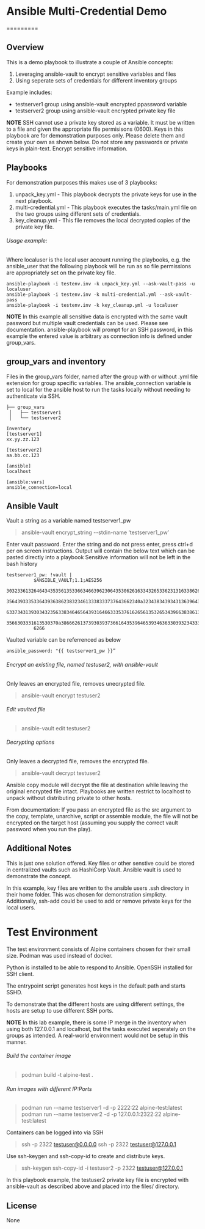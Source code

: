 # Ansible Multi-Credential Demo
=========

## Overview
This is a demo playbook to illustrate a couple of Ansible concepts:
1. Leveraging ansible-vault to encrypt sensitive variables and files
2. Using seperate sets of credentials for different inventory groups

Example includes: 
  - testserver1 group using ansible-vault encrypted ppassword variable
  - testserver2 group using ansible-vault encrypted private key file

**NOTE**
SSH cannot use a private key stored as a variable. It must be written to a file and given the appropriate file permisisons (0600).
Keys in this playbook are for demonstration purposes only. Please delete them and create your own as shown below.
Do not store any passwords or private keys in plain-text. Encrypt sensitive information.

## Playbooks
For demonstration purposes this makes use of 3 playbooks:
1. unpack_key.yml - This playbook decrypts the private keys for use in the next playbook. 
2. multi-credential.yml - This playbook executes the tasks/main.yml file on the two groups using different sets of credentials.
3. key_cleanup.yml - This file removes the local decrypted copies of the private key file.

###### Usage example: 
Where localuser is the local user account running the playbooks, e.g. the ansible_user that the following playbook will be run as so file permissions are appropriately set on the private key file. 
```
ansible-playbook -i testenv.inv -k unpack_key.yml --ask-vault-pass -u localuser
ansible-playbook -i testenv.inv -k multi-credential.yml --ask-vault-pass
ansible-playbook -i testenv.inv -k key_cleanup.yml -u localuser
```
**NOTE**
In this example all sensitive data is encrypted with the same vault password but multiple vault credentials can be used. Please see documentation.
ansible-playbook will prompt for an SSH password, in this example the entered value is arbitrary as connection info is defined under group_vars.

## group_vars and inventory

Files in the group_vars folder, named after the group with or without .yml file extension for group specific variables.
The ansible_connection variable is set to local for the ansible host to run the tasks locally without needing to authenticate via SSH.

```
├── group_vars
 │   ├── testserver1
 │   └── testserver2
```

```
Inventory
[testserver1]
xx.yy.zz.123

[testserver2]
aa.bb.cc.123

[ansible]
localhost

[ansible:vars]
ansible_connection=local
```

## Ansible Vault
Vault a string as a variable named testserver1_pw
> ansible-vault encrypt_string --stdin-name ‘testserver1_pw’

Enter vault password. Enter the string and do not press enter, press ctrl+d per on screen instructions.
Output will contain the below text which can be pasted directly into a playbook
Sensitive information will not be left in the bash history

```
testserver1_pw: !vault |
          $ANSIBLE_VAULT;1.1;AES256
          30323361326464343535613533663466396230643530626163343265336231316338626534643033
          3564393335336439363862383234613338333737643662340a323438343934313639643636346635
          63373431393034323563383464656439316466333537616265613532653439663838613634303333
          3566303331613530370a386662613739303937366164353964653934636330393234333066373232
          6266
```

Vaulted variable can be referrenced as below
```
ansible_password: "{{ testserver1_pw }}”
```

###### Encrypt an existing file, named testuser2, with ansible-vault
Only leaves an encrypted file, removes unecrypted file.
> ansible-vault encrypt testuser2

###### Edit vaulted file
> ansible-vault edit testuser2

###### Decrypting options
Only leaves a decrypted file, removes the encrypted file.
> ansible-vault decrypt testuser2

Ansible copy module will decrypt the file at destination while leaving the original encrypted file intact. 
Playbooks are written restrict to localhost to unpack without distributing private to other hosts.

From documentation:
If you pass an encrypted file as the src argument to the copy, template, unarchive, script or assemble module, the file will not be encrypted on the target host (assuming you supply the correct vault password when you run the play).

## Additional Notes
This is just one solution offered. Key files or other senstive could be stored in centralized vaults such as HashiCorp Vault. Ansible vault is used to demonstrate the concept.

In this example, key files are written to the ansible users .ssh directory in their home folder. This was chosen for demonstration simplicty.
Additionally, ssh-add could be used to add or remove private keys for the local users.

# Test Environment
The test environment consists of Alpine containers chosen for their small size. Podman was used instead of docker.

Python is installed to be able to respond to Ansible.
OpenSSH installed for SSH client.

The entrypoint script generates host keys in the default path and starts SSHD.

To demonstrate that the different hosts are using different settings, the hosts are setup to use different SSH ports.

**NOTE**
In this lab example, there is some IP merge in the inventory when using both 127.0.0.1 and localhost, but the tasks executed seperately on the groups as intended. A real-world environment would not be setup in this manner.

###### Build the container image
> podman build -t alpine-test .

###### Run images with different IP:Ports
> podman run --name testserver1 -d -p 2222:22 alpine-test:latest
> podman run --name testserver2 -d -p 127.0.0.1:2322:22 alpine-test:latest

Containers can be logged into via SSH
> ssh -p 2322 testuser@0.0.0.0
> ssh -p 2322 testuser@127.0.0.1

Use ssh-keygen and ssh-copy-id to create and distribute keys.
> ssh-keygen
> ssh-copy-id -i testuser2 -p 2322 testuser@127.0.0.1

In this playbook example, the testuser2 private key file is encrypted with ansible-vault as described above and placed into the files/ directory.

License
-------

None
